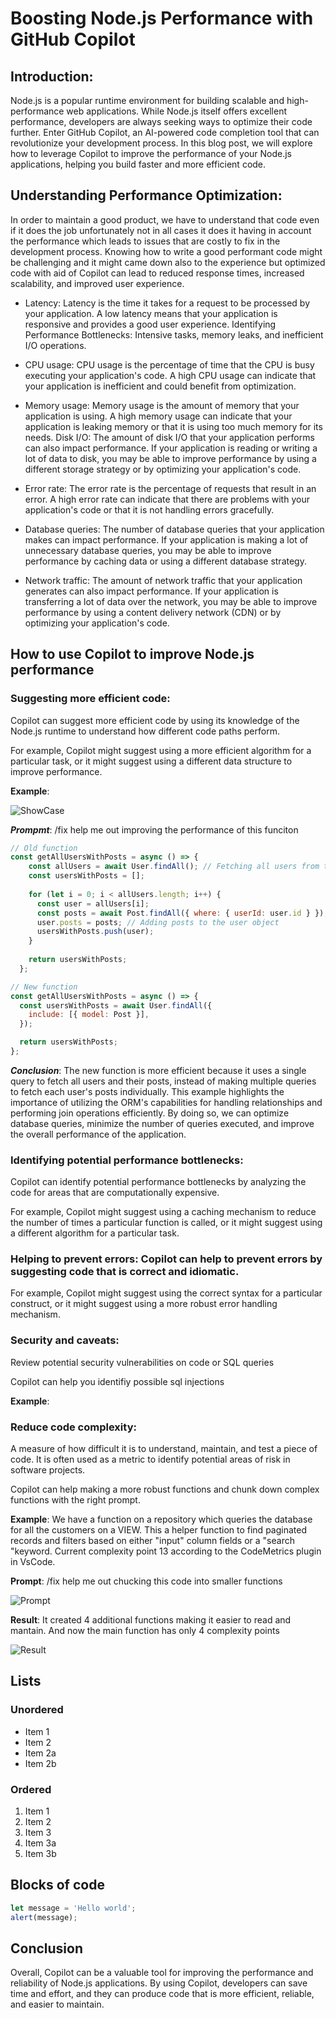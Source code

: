 # Boosting Node.js Performance with GitHub Copilot

## Introduction:

Node.js is a popular runtime environment for building scalable and high-performance web applications. While Node.js itself offers excellent performance, developers are always seeking ways to optimize their code further. Enter GitHub Copilot, an AI-powered code completion tool that can revolutionize your development process. In this blog post, we will explore how to leverage Copilot to improve the performance of your Node.js applications, helping you build faster and more efficient code.

## Understanding Performance Optimization:

In order to maintain a good product, we have to understand that code even if it does the job unfortunately not in all cases it does it having in account the performance which leads to issues that are costly to fix in the development process. Knowing how to write a good performant code might be challenging and it might came down also to the experience but optimized code with aid of Copilot can lead to reduced response times, increased scalability, and improved user experience.

* Latency: Latency is the time it takes for a request to be processed by your application. A low latency means that your application is responsive and provides a good user experience.
Identifying Performance Bottlenecks: Intensive tasks, memory leaks, and inefficient I/O operations.

* CPU usage: CPU usage is the percentage of time that the CPU is busy executing your application's code. A high CPU usage can indicate that your application is inefficient and could benefit from optimization.

* Memory usage: Memory usage is the amount of memory that your application is using. A high memory usage can indicate that your application is leaking memory or that it is using too much memory for its needs.
Disk I/O: The amount of disk I/O that your application performs can also impact performance. If your application is reading or writing a lot of data to disk, you may be able to improve performance by using a different storage strategy or by optimizing your application's code.

* Error rate: The error rate is the percentage of requests that result in an error. A high error rate can indicate that there are problems with your application's code or that it is not handling errors gracefully.

* Database queries: The number of database queries that your application makes can impact performance. If your application is making a lot of unnecessary database queries, you may be able to improve performance by caching data or using a different database strategy.

* Network traffic: The amount of network traffic that your application generates can also impact performance. If your application is transferring a lot of data over the network, you may be able to improve performance by using a content delivery network (CDN) or by optimizing your application's code.

## How to use Copilot to improve Node.js performance

### Suggesting more efficient code: 
Copilot can suggest more efficient code by using its knowledge of the Node.js runtime to understand how different code paths perform. 

For example, Copilot might suggest using a more efficient algorithm for a particular task, or it might suggest using a different data structure to improve performance.

**Example**: 

![ShowCase](/ImproveCodePerformance.gif)

***Prompmt***: /fix help me out improving the performance of this funciton


``` javascript
// Old function
const getAllUsersWithPosts = async () => {
    const allUsers = await User.findAll(); // Fetching all users from the database
    const usersWithPosts = [];
  
    for (let i = 0; i < allUsers.length; i++) {
      const user = allUsers[i];
      const posts = await Post.findAll({ where: { userId: user.id } }); // Fetching posts for each user
      user.posts = posts; // Adding posts to the user object
      usersWithPosts.push(user);
    }
  
    return usersWithPosts;
  };
```


``` javascript
// New function
const getAllUsersWithPosts = async () => {
  const usersWithPosts = await User.findAll({
    include: [{ model: Post }],
  });

  return usersWithPosts;
};
```

***Conclusion***: The new function is more efficient because it uses a single query to fetch all users and their posts, instead of making multiple queries to fetch each user's posts individually.
This example highlights the importance of utilizing the ORM's capabilities for handling relationships and performing join operations efficiently. By doing so, we can optimize database queries, minimize the number of queries executed, and improve the overall performance of the application.

### Identifying potential performance bottlenecks:
Copilot can identify potential performance bottlenecks by analyzing the code for areas that are computationally expensive. 

For example, Copilot might suggest using a caching mechanism to reduce the number of times a particular function is called, or it might suggest using a different algorithm for a particular task.

### Helping to prevent errors: Copilot can help to prevent errors by suggesting code that is correct and idiomatic. 

For example, Copilot might suggest using the correct syntax for a particular construct, or it might suggest using a more robust error handling mechanism.

### Security and caveats: 
Review potential security vulnerabilities on code or SQL queries

Copilot can help you identifiy possible sql injections

**Example**: 


### Reduce code complexity:
 A measure of how difficult it is to understand, maintain, and test a piece of code. It is often used as a metric to identify potential areas of risk in software projects.

Copilot can help making a more robust functions and chunk down complex functions with the right prompt. 

**Example**: We have a function on a repository which queries the database for all the customers on a VIEW. This a helper function to find paginated records and filters based on either "input" column fields or a "search "keyword. Current complexity point 13 according to the CodeMetrics plugin in VsCode.

**Prompt**: /fix help me out chucking this code into smaller functions


![Prompt](/Chunk_Function_Prompt.gif)

**Result**: It created 4 additional functions making it easier to read and mantain. And now the main function has only 4 complexity points

![Result](/Chunk_Function_Result2.gif)

## Lists

### Unordered

* Item 1
* Item 2
* Item 2a
* Item 2b

### Ordered

1. Item 1
1. Item 2
1. Item 3
  1. Item 3a
  1. Item 3b


## Blocks of code

``` javascript
let message = 'Hello world';
alert(message);
```

## Conclusion
Overall, Copilot can be a valuable tool for improving the performance and reliability of Node.js applications. By using Copilot, developers can save time and effort, and they can produce code that is more efficient, reliable, and easier to maintain.